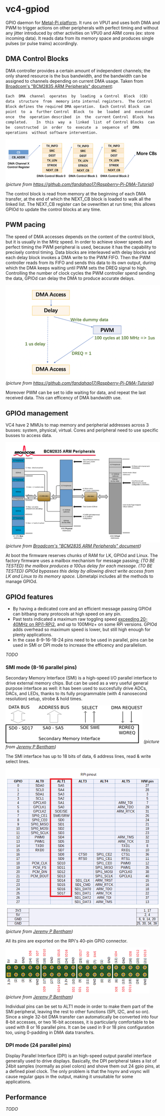 # vc4-gpiod

GPIO daemon for [Metal-Pi platform](https://github.com/mfp20/metalpi). It runs on VPU1 and uses both DMA and PWM to trigger actions on other peripherals with perfect timing and without any jitter introduced by other activities on VPU0 and ARM cores (ex: store incoming data).
It reads data from its memory space and produces single pulses (or pulse trains) accordingly.

## DMA Control Blocks

DMA controller provides a certain amount of independent channels; the only shared resource is the bus bandwidth, and the bandwidth can be assigned to channels depending on current DMA usage. Taken from [Broadcom's "BCM2835 ARM Peripherals" document](BCM2835-ARM-Peripherals.pdf):

`Each  DMA  channel  operates  by  loading  a Control  Block  (CB)  data  structure  from  memory into internal registers.  The Control Block defines the required DMA operation.  Each Control Block  can  point  to  a  further Control  Block  to  be  loaded  and  executed  once  the  operation described  in  the  current Control  Block  has  completed.    In  this  way  a  linked  list  of Control Blocks  can  be  constructed  in  order  to  execute  a  sequence  of  DMA operations  without software intervention.`

![DMA control blocks chain](dma_cb_chain.png)
*(picture from https://github.com/fandahao17/Raspberry-Pi-DMA-Tutorial)*

The control block is read from memory at the beginning of each DMA transfer, at the end of which the NEXT_CB block is loaded to walk all the linked list. The NEXT_CB register can be ovewritten at run time; this allows GPIOd to update the control blocks at any time.


## PWM pacing

The speed of DMA accesses depends on the content of the control block, but it is usually in the MHz speed. In order to achieve slower speeds and perfect timing the PWM peripheral is used, because it has the capability to precisely control timing. Data blocks are interleaved with delay blocks and each delay block invokes a DMA write to the PWM FIFO. Then the PWM controller reads from its FIFO and sends this data to its own output, during which the DMA keeps waiting until PWM sets the DREQ signal to high. Controlling the number of clock cycles the PWM controller spend sending the data, GPIOd can delay the DMA to produce accurate delays.

![PWM-paced DMA](dma_pwm_paced.png)
*(picture from https://github.com/fandahao17/Raspberry-Pi-DMA-Tutorial)*

Moreover PWM can be set to idle waiting for data, and repeat the last received data. This can efficency of DMA bandwidth use.

## GPIOd management
 
VC4 have 2 MMUs to map memory and peripherial addresses across 3 busses: system, physical, virtual. Cores and peripheral need to use specific busses to access data.
 
![Broadcom's BCM2835 memory mapping](broadcom_mmap.png)
*(picture from [Broadcom's "BCM2835 ARM Peripherals" document](BCM2835-ARM-Peripherals.pdf))*

At boot the firmware reserves chunks of RAM for LK, GPIOd and Linux. The factory firmware uses a mailbox mechanism for message passing; _(TO BE TESTED) the mailbox produces a 100us delay for each message_. _(TO BE TESTED) GPIOd bypasses this delay by allowing direct write access from LK and Linux to its memory space._ Libmetalpi includes all the methods to manage GPIOd.


## GPIOd features

- By having a dedicated core and an efficient message passing GPIOd can bitbang many protocols at high speed on any pin. 
- Past tests indicated a maximum raw toggling speed [exceeding 20-40MHz on RPi1-RPi2](https://codeandlife.com/2015/03/25/raspberry-pi-2-vs-1-gpio-benchmark/), and up to 100MHz+ on some RPi versions. GPIOd adds overhead so maximum speed is lower, but still high enough for plenty applications.
- In the case 8-9-16-18-24 pins need to be used in parallel, pins can be used in SMI or DPI mode to increase the efficency and parallelism.

_TODO_


### SMI mode (8-16 parallel pins)

Secondary Memory Interface (SMI) is a high-speed I/O parallel interface to drive external memory chips. But can be used as a very useful general purpose interface as well: it has been used to succesfully drive ADCs, DACs, and LEDs, thanks to its fully programmable (with 4 nanosecond resolution) setup, strobe & hold times.

![Secondary Memory Interface](smi.png)
*(picture from [Jeremy P Bentham](https://iosoft.blog/2020/07/16/raspberry-pi-smi/))*

The SMI interface has up to 18 bits of data, 6 address lines, read & write select lines.

![SMI pins](smi_pins.png)
*(picture from [Jeremy P Bentham](https://iosoft.blog/2020/07/16/raspberry-pi-smi/))*

All its pins are exported on the RPi's 40-pin GPIO connector.

![SMI pins on RPi header](smi_pins2.png)
*(picture from [Jeremy P Bentham](https://iosoft.blog/2020/07/16/raspberry-pi-smi/))*

Individual pins can be set to ALT1 mode in order to make them part of the SMI peripheral, leaving the rest to other functions (SPI, I2C, and so on). Since a single 32-bit DMA transfer can automatically be converted into four 8-bit accesses, or two 16-bit accesses, it is particularly comfortable to be used with 8 or 16 parallel pins. It can be used in 9 or 18 pins configuration too, using 0-padding in DMA data transfers.


### DPI mode (24 parallel pins)

Display Parallel Interface (DPI) is an high-speed output parallel interface generally used to drive displays. Basically, the DPI peripheral takes a list of 24bit samples (normally as pixel colors) and shove them out 24 gpio pins, at a defined pixel clock. The only problem is that the hsynv and vsync will cause regular gaps in the output, making it unsuitable for some applications.


## Performance

_TODO_
